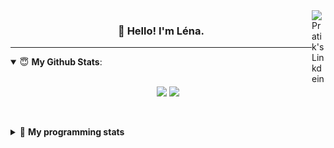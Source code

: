 <!--
<a href="https://twitter.com" target="_blank" rel="nofollow">
 <img align="right" alt="Pratik's Twitter" width="22px" src="https://cdn.jsdelivr.net/npm/simple-icons@v3/icons/twitter.svg" />
</a> 

-->
<a href="https://www.linkedin.com/in/lenagiacalone/" target="_blank" rel="nofollow">
 <img align="right" alt="Pratik's Linkdein" width="22px" src="https://cdn.jsdelivr.net/npm/simple-icons@v3/icons/linkedin.svg" />
</a>



<h3 align="center">👋 Hello! I'm Léna.</h3>

---

<!--
**lgiacalo/lgiacalo** is a ✨ _special_ ✨ repository because its `README.md` (this file) appears on your GitHub profile.

Here are some ideas to get you started:

- 🔭 I’m currently working on ...
- 🌱 I’m currently learning ...
- 👯 I’m looking to collaborate on ...
- 🤔 I’m looking for help with ...
- 💬 Ask me about ...
- 📫 How to reach me: ...
- 😄 Pronouns: ...
- ⚡ Fun fact: ...
-->

<details open>
 <summary> 😇 <b>My Github Stats</b>: </summary>
<br>
<p align = "center">
  <img src = "https://github-readme-stats.vercel.app/api?username=lgiacalo&show_icons=true&theme=nord" width="420">
  <img src = "https://github-readme-stats.vercel.app/api/top-langs/?username=lgiacalo&layout=compact&theme=nord">
</p>
 
<br>
<p align = "center">
  <imp src = "https://github-readme-stats.vercel.app/api/wakatime?username=lgiacalo&theme=nord">
</p>

</details>

<details>
 <summary>🤖 <b>My programming stats</b></summary>
 <br>
 
<!--START_SECTION:waka-->
![Lines of code](https://img.shields.io/badge/From%20Hello%20World%20I%27ve%20Written-965905%20lines%20of%20code-blue)

**🐱 My Github Data** 

> 🏆 1,045 Contributions in the Year 2021
 > 
> 📦 297.2 kB Used in Github's Storage 
 > 
> 🚫 Not Opted to Hire
 > 
> 📜 44 Public Repositories 
 > 
> 🔑 34 Private Repositories  
 > 
**I'm an Early 🐤** 

```text
🌞 Morning    202 commits    █████░░░░░░░░░░░░░░░░░░░░   23.11% 
🌆 Daytime    406 commits    ███████████░░░░░░░░░░░░░░   46.45% 
🌃 Evening    229 commits    ██████░░░░░░░░░░░░░░░░░░░   26.2% 
🌙 Night      37 commits     █░░░░░░░░░░░░░░░░░░░░░░░░   4.23%

```
📅 **I'm Most Productive on Thursday** 

```text
Monday       125 commits    ███░░░░░░░░░░░░░░░░░░░░░░   14.3% 
Tuesday      92 commits     ██░░░░░░░░░░░░░░░░░░░░░░░   10.53% 
Wednesday    168 commits    ████░░░░░░░░░░░░░░░░░░░░░   19.22% 
Thursday     176 commits    █████░░░░░░░░░░░░░░░░░░░░   20.14% 
Friday       169 commits    ████░░░░░░░░░░░░░░░░░░░░░   19.34% 
Saturday     33 commits     █░░░░░░░░░░░░░░░░░░░░░░░░   3.78% 
Sunday       111 commits    ███░░░░░░░░░░░░░░░░░░░░░░   12.7%

```


📊 **This Week I Spent My Time On** 

```text
⌚︎ Time Zone: Europe/Paris

💬 Programming Languages: 
JavaScript               4 hrs 45 mins       ██████████████████████░░░   89.72% 
Python                   23 mins             ██░░░░░░░░░░░░░░░░░░░░░░░   7.52% 
Assembly                 5 mins              ░░░░░░░░░░░░░░░░░░░░░░░░░   1.78% 
Markdown                 1 min               ░░░░░░░░░░░░░░░░░░░░░░░░░   0.53% 
JSON                     1 min               ░░░░░░░░░░░░░░░░░░░░░░░░░   0.45%

🔥 Editors: 
VS Code                  5 hrs 17 mins       █████████████████████████   100.0%

🐱‍💻 Projects: 
prog                     5 hrs 16 mins       ████████████████████████░   99.47% 
works                    1 min               ░░░░░░░░░░░░░░░░░░░░░░░░░   0.53%

💻 Operating System: 
Mac                      5 hrs 17 mins       █████████████████████████   100.0%

```

**I Mostly Code in C** 

```text
C                        26 repos            ████████░░░░░░░░░░░░░░░░░   32.1% 
JavaScript               16 repos            █████░░░░░░░░░░░░░░░░░░░░   19.75% 
HTML                     8 repos             ██░░░░░░░░░░░░░░░░░░░░░░░   9.88% 
Shell                    8 repos             ██░░░░░░░░░░░░░░░░░░░░░░░   9.88% 
C++                      4 repos             █░░░░░░░░░░░░░░░░░░░░░░░░   4.94%

```


**Timeline**

![Chart not found](https://raw.githubusercontent.com/lgiacalo/lgiacalo/main/charts/bar_graph.png) 


 Last Updated on 14/09/2021
<!--END_SECTION:waka-->

</details>
